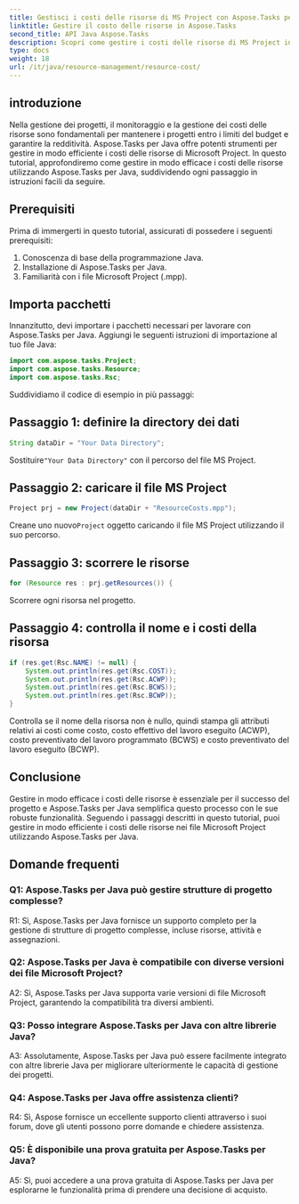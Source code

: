 ```yaml
---
title: Gestisci i costi delle risorse di MS Project con Aspose.Tasks per Java
linktitle: Gestire il costo delle risorse in Aspose.Tasks
second_title: API Java Aspose.Tasks
description: Scopri come gestire i costi delle risorse di MS Project in modo efficiente con Aspose.Tasks per Java. Segui la nostra guida passo passo.
type: docs
weight: 18
url: /it/java/resource-management/resource-cost/
---
```

## introduzione

Nella gestione dei progetti, il monitoraggio e la gestione dei costi delle risorse sono fondamentali per mantenere i progetti entro i limiti del budget e garantire la redditività. Aspose.Tasks per Java offre potenti strumenti per gestire in modo efficiente i costi delle risorse di Microsoft Project. In questo tutorial, approfondiremo come gestire in modo efficace i costi delle risorse utilizzando Aspose.Tasks per Java, suddividendo ogni passaggio in istruzioni facili da seguire.

## Prerequisiti

Prima di immergerti in questo tutorial, assicurati di possedere i seguenti prerequisiti:

1. Conoscenza di base della programmazione Java.
2. Installazione di Aspose.Tasks per Java.
3. Familiarità con i file Microsoft Project (.mpp).

## Importa pacchetti

Innanzitutto, devi importare i pacchetti necessari per lavorare con Aspose.Tasks per Java. Aggiungi le seguenti istruzioni di importazione al tuo file Java:

```java
import com.aspose.tasks.Project;
import com.aspose.tasks.Resource;
import com.aspose.tasks.Rsc;
```

Suddividiamo il codice di esempio in più passaggi:

## Passaggio 1: definire la directory dei dati

```java
String dataDir = "Your Data Directory";
```

 Sostituire`"Your Data Directory"` con il percorso del file MS Project.

## Passaggio 2: caricare il file MS Project

```java
Project prj = new Project(dataDir + "ResourceCosts.mpp");
```

 Creane uno nuovo`Project` oggetto caricando il file MS Project utilizzando il suo percorso.

## Passaggio 3: scorrere le risorse

```java
for (Resource res : prj.getResources()) {
```

Scorrere ogni risorsa nel progetto.

## Passaggio 4: controlla il nome e i costi della risorsa

```java
if (res.get(Rsc.NAME) != null) {
    System.out.println(res.get(Rsc.COST));
    System.out.println(res.get(Rsc.ACWP));
    System.out.println(res.get(Rsc.BCWS));
    System.out.println(res.get(Rsc.BCWP));
}
```

Controlla se il nome della risorsa non è nullo, quindi stampa gli attributi relativi ai costi come costo, costo effettivo del lavoro eseguito (ACWP), costo preventivato del lavoro programmato (BCWS) e costo preventivato del lavoro eseguito (BCWP).

## Conclusione

Gestire in modo efficace i costi delle risorse è essenziale per il successo del progetto e Aspose.Tasks per Java semplifica questo processo con le sue robuste funzionalità. Seguendo i passaggi descritti in questo tutorial, puoi gestire in modo efficiente i costi delle risorse nei file Microsoft Project utilizzando Aspose.Tasks per Java.

## Domande frequenti

### Q1: Aspose.Tasks per Java può gestire strutture di progetto complesse?

R1: Sì, Aspose.Tasks per Java fornisce un supporto completo per la gestione di strutture di progetto complesse, incluse risorse, attività e assegnazioni.

### Q2: Aspose.Tasks per Java è compatibile con diverse versioni dei file Microsoft Project?

A2: Sì, Aspose.Tasks per Java supporta varie versioni di file Microsoft Project, garantendo la compatibilità tra diversi ambienti.

### Q3: Posso integrare Aspose.Tasks per Java con altre librerie Java?

A3: Assolutamente, Aspose.Tasks per Java può essere facilmente integrato con altre librerie Java per migliorare ulteriormente le capacità di gestione dei progetti.

### Q4: Aspose.Tasks per Java offre assistenza clienti?

R4: Sì, Aspose fornisce un eccellente supporto clienti attraverso i suoi forum, dove gli utenti possono porre domande e chiedere assistenza.

### Q5: È disponibile una prova gratuita per Aspose.Tasks per Java?

A5: Sì, puoi accedere a una prova gratuita di Aspose.Tasks per Java per esplorarne le funzionalità prima di prendere una decisione di acquisto.